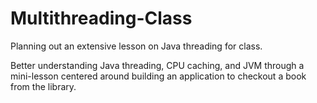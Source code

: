 # Multithreading-Class

Planning out an extensive lesson on Java threading for class.

Better understanding Java threading, CPU caching, and JVM through a mini-lesson centered around building an application to checkout a book from the library.
